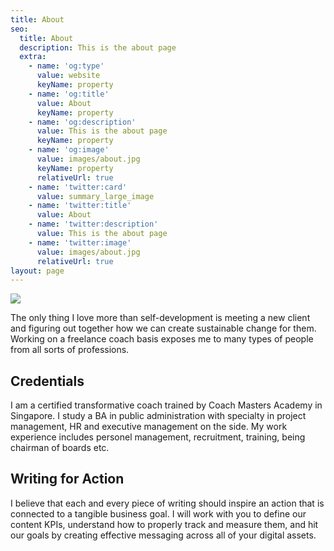 ```yaml
---
title: About
seo:
  title: About
  description: This is the about page
  extra:
    - name: 'og:type'
      value: website
      keyName: property
    - name: 'og:title'
      value: About
      keyName: property
    - name: 'og:description'
      value: This is the about page
      keyName: property
    - name: 'og:image'
      value: images/about.jpg
      keyName: property
      relativeUrl: true
    - name: 'twitter:card'
      value: summary_large_image
    - name: 'twitter:title'
      value: About
    - name: 'twitter:description'
      value: This is the about page
    - name: 'twitter:image'
      value: images/about.jpg
      relativeUrl: true
layout: page
---
```

![](/\_static/app-assets/69B5AC3D-19F8-4AB0-B4A8-C23B3B25DF24.jpg)

The only thing I love more than self-development is meeting a new client and figuring out together how we can create sustainable change for them. Working on a freelance coach basis exposes me to many types of people from all sorts of professions. 

## Credentials

I am a certified transformative coach trained by Coach Masters Academy in Singapore. I study a BA in public administration with specialty in project management, HR and executive management on the side. My work experience includes personel management, recruitment, training, being chairman of boards etc.

## Writing for Action

I believe that each and every piece of writing should inspire an action that is connected to a tangible business goal. I will work with you to define our content KPIs, understand how to properly track and measure them, and hit our goals by creating effective messaging across all of your digital assets.
